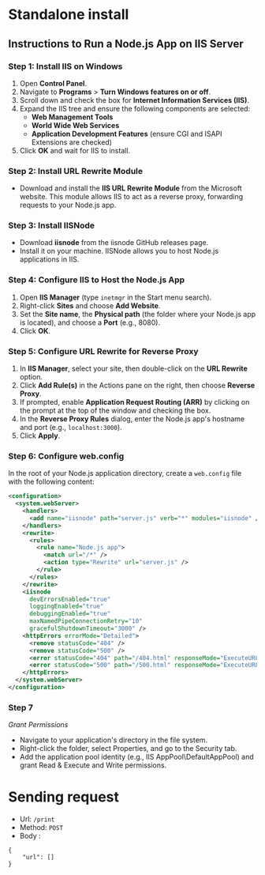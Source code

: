 # Standalone install

## Instructions to Run a Node.js App on IIS Server

### Step 1: Install IIS on Windows
1. Open **Control Panel**.
2. Navigate to **Programs** > **Turn Windows features on or off**.
3. Scroll down and check the box for **Internet Information Services (IIS)**.
4. Expand the IIS tree and ensure the following components are selected:
   - **Web Management Tools**
   - **World Wide Web Services**
   - **Application Development Features** (ensure CGI and ISAPI Extensions are checked)
5. Click **OK** and wait for IIS to install.

### Step 2: Install URL Rewrite Module
- Download and install the **IIS URL Rewrite Module** from the Microsoft website. This module allows IIS to act as a reverse proxy, forwarding requests to your Node.js app.

### Step 3: Install IISNode
- Download **iisnode** from the iisnode GitHub releases page.
- Install it on your machine. IISNode allows you to host Node.js applications in IIS.

### Step 4: Configure IIS to Host the Node.js App
1. Open **IIS Manager** (type `inetmgr` in the Start menu search).
2. Right-click **Sites** and choose **Add Website**.
3. Set the **Site name**, the **Physical path** (the folder where your Node.js app is located), and choose a **Port** (e.g., 8080).
4. Click **OK**.

### Step 5: Configure URL Rewrite for Reverse Proxy
1. In **IIS Manager**, select your site, then double-click on the **URL Rewrite** option.
2. Click **Add Rule(s)** in the Actions pane on the right, then choose **Reverse Proxy**.
3. If prompted, enable **Application Request Routing (ARR)** by clicking on the prompt at the top of the window and checking the box.
4. In the **Reverse Proxy Rules** dialog, enter the Node.js app's hostname and port (e.g., `localhost:3000`).
5. Click **Apply**.

### Step 6: Configure web.config
In the root of your Node.js application directory, create a `web.config` file with the following content:

```xml
<configuration>
  <system.webServer>
    <handlers>
      <add name="iisnode" path="server.js" verb="*" modules="iisnode" />
    </handlers>
    <rewrite>
      <rules>
        <rule name="Node.js app">
          <match url="/*" />
          <action type="Rewrite" url="server.js" />
        </rule>
      </rules>
    </rewrite>
    <iisnode 
      devErrorsEnabled="true"
      loggingEnabled="true"
      debuggingEnabled="true" 
      maxNamedPipeConnectionRetry="10"
      gracefulShutdownTimeout="3000" />
    <httpErrors errorMode="Detailed">
      <remove statusCode="404" />
      <remove statusCode="500" />
      <error statusCode="404" path="/404.html" responseMode="ExecuteURL" />
      <error statusCode="500" path="/500.html" responseMode="ExecuteURL" />
    </httpErrors>
  </system.webServer>
</configuration>
```

### Step 7
*Grant Permissions*
- Navigate to your application's directory in the file system.
- Right-click the folder, select Properties, and go to the Security tab.
- Add the application pool identity (e.g., IIS AppPool\DefaultAppPool) and grant Read & Execute and Write permissions.

# Sending request

- Url: `/print`
- Method: `POST`
- Body :
```
{
    "url": []
}
```


